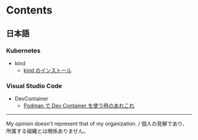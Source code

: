 # Contents

## 日本語

### Kubernetes

- kind
  - [kind のインストール](ja/k8s/kind/install.md)

### Visual Studio Code

- DevContainer
  - [Podman で Dev Container を使う時のあれこれ](ja/vscode/devcontainer/podman.md)

---

My opinion doesn't represent that of my organization. / 個人の見解であり、所属する組織とは関係ありません。
